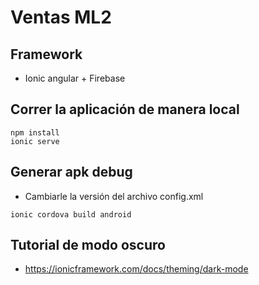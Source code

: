 # Ventas ML2

## Framework
- Ionic angular + Firebase


## Correr la aplicación de manera local

```
npm install
ionic serve
```

## Generar apk debug

- Cambiarle la versión del archivo config.xml

```
ionic cordova build android  
```

## Tutorial de modo oscuro

- https://ionicframework.com/docs/theming/dark-mode